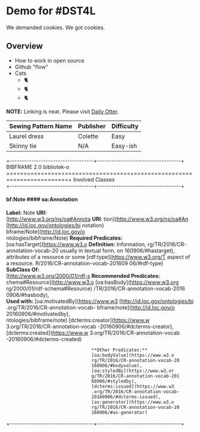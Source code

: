# Demo for #DST4L

We demanded cookies. We got cookies.

## Overview

* How to work in open source
* Github "flow"
* Cats 
  * :cat2:
  * :cat2:
  * :cat2:

**NOTE:** Linking is neat. Please visit [Daily Otter](http://www.dailyotter.com/).

| Sewing Pattern Name | Publisher | Difficulty |
| ------------------- | --------- | ---------- |
| Laurel dress        | Colette   | Easy       |
| Skinny tie          | N/A       | Easy-ish   |


+-----------------------------------+-----------------------------------+
 BIBFRAME 2.0                       bibliotek-o                       
+===================================+===================================+
 Involved Classes                                                     
+-----------------------------------+-----------------------------------+
 #### bf:Note                       #### oa:Annotation                
                                                                      
 **Label:** Note                    **URI:**                          
                                    [http://www.w3.org/ns/oa#Annota 
 **URI**:                           tion](http://www.w3.org/ns/oa#An 
 [http://id.loc.gov/ontologies/bi  notation)                         
 bframe/Note](http://id.loc.gov/o                                    
 ntologies/bibframe/Note)           **Required Predicates:**          
                                    [oa:hasTarget](https://www.w3.o 
 **Definition:** Information,       rg/TR/2016/CR-annotation-vocab-20 
 usually in textual form, on        160906/#hastarget),               
 attributes of a resource or some   [rdf:type](https://www.w3.org/T 
 aspect of a resource.              R/2016/CR-annotation-vocab-201609 
                                    06/#rdf-type)                     
 **SubClass Of:**                                                     
 [http://www.w3.org/2000/01/rdf-s  **Recommended Predicates:**       
 chema#Resource](http://www.w3.o  [oa:hasBody](https://www.w3.org 
 rg/2000/01/rdf-schema#Resource)    /TR/2016/CR-annotation-vocab-2016 
                                    0906/#hasbody),                   
 **Used with:**                     [oa:motivatedBy](https://www.w3 
 [http://id.loc.gov/ontologies/bi  .org/TR/2016/CR-annotation-vocab- 
 bframe/note](http://id.loc.gov/o  20160906/#motivatedby),           
 ntologies/bibframe/note)           [dcterms:creator](https://www.w 
                                    3.org/TR/2016/CR-annotation-vocab 
                                    -20160906/#dcterms-creator),      
                                    [dcterms:created](https://www.w 
                                    3.org/TR/2016/CR-annotation-vocab 
                                    -20160906/#dcterms-created)       
                                                                      
                                    **Other Predicates:**             
                                    [oa:bodyValue](https://www.w3.o 
                                    rg/TR/2016/CR-annotation-vocab-20 
                                    160906/#bodyvalue),               
                                    [oa:styledBy](https://www.w3.or 
                                    g/TR/2016/CR-annotation-vocab-201 
                                    60906/#styledby),                 
                                    [dcterms:issued](https://www.w3 
                                    .org/TR/2016/CR-annotation-vocab- 
                                    20160906/#dcterms-issued),        
                                    [as:generator](https://www.w3.o 
                                    rg/TR/2016/CR-annotation-vocab-20 
                                    160906/#as-generator)             
+-----------------------------------+-----------------------------------+
